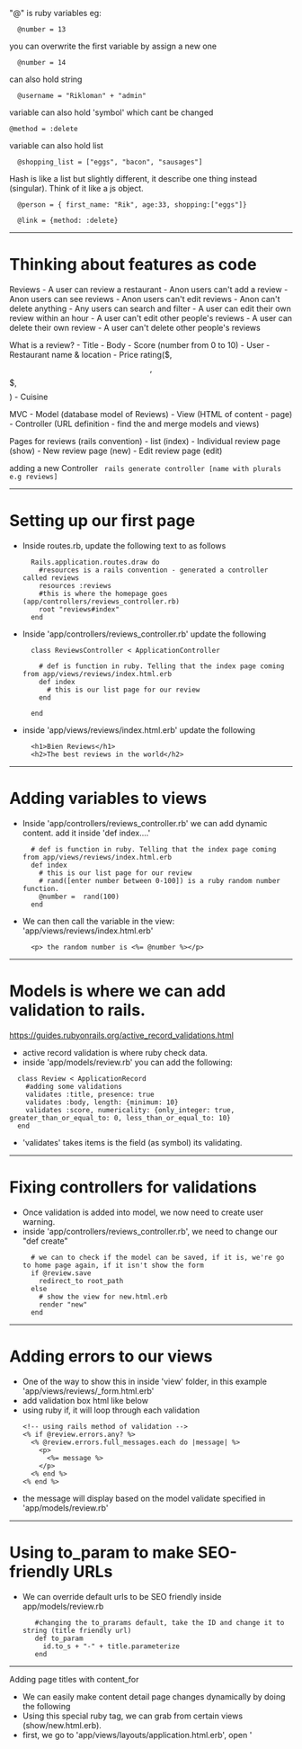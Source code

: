"@" is ruby variables eg:
  ```
    @number = 13
  ```
  you can overwrite the first variable by assign a new one

  ```
    @number = 14
  ```
  can also hold string

  ```
    @username = "Rikloman" + "admin"
  ```

  variable can also hold 'symbol' which cant be changed

  ```
  @method = :delete
  ```

  variable can also hold list

  ```
    @shopping_list = ["eggs", "bacon", "sausages"]
  ```

Hash is like a list but slightly different, it describe one thing instead (singular). Think of it like a js object.

  ```
    @person = { first_name: "Rik", age:33, shopping:["eggs"]}
  ```
  ```
    @link = {method: :delete}
  ```

--------------------------------------------------------------------------------

# Thinking about features as code

  Reviews
    - A user can review a restaurant
    - Anon users can't add a review
    - Anon users can see reviews
    - Anon users can't edit reviews
    - Anon can't delete anything
    - Any users can search and filter
    - A user can edit their own review within an hour
    - A user can't edit other people's reviews
    - A user can delete their own review
    - A user can't delete other people's reviews

  What is a review?
    - Title
    - Body
    - Score (number from 0 to 10)
    - User
    - Restaurant name & location
    - Price rating($, $$, $$$, $$$$)
    - Cuisine

  MVC
    - Model (database model of Reviews)
    - View (HTML of content - page)
    - Controller (URL definition - find the and merge models and views)

  Pages for reviews (rails convention)
    - list (index)
    - Individual review page (show)
    - New review page (new)
    - Edit review page (edit)

  adding a new Controller
  ``` rails generate controller [name with plurals e.g reviews]```

--------------------------------------------------------------------------------

# Setting up our first page

  - Inside routes.rb, update the following text to as follows
    ```
      Rails.application.routes.draw do
        #resources is a rails convention - generated a controller called reviews
        resources :reviews
        #this is where the homepage goes (app/controllers/reviews_controller.rb)
        root "reviews#index"
      end
    ```
  - Inside 'app/controllers/reviews_controller.rb' update the following
    ```
      class ReviewsController < ApplicationController

        # def is function in ruby. Telling that the index page coming from app/views/reviews/index.html.erb
        def index
          # this is our list page for our review
        end

      end
    ```
  - inside 'app/views/reviews/index.html.erb' update the following
    ```
      <h1>Bien Reviews</h1>
      <h2>The best reviews in the world</h2>

    ```
--------------------------------------------------------------------------------
# Adding variables to views

  - Inside 'app/controllers/reviews_controller.rb' we can add dynamic content. add it inside 'def index....'
    ```
      # def is function in ruby. Telling that the index page coming from app/views/reviews/index.html.erb
      def index
        # this is our list page for our review
        # rand([enter number between 0-100]) is a ruby random number function.
        @number =  rand(100)
      end
    ```
  - We can then call the variable in the view: 'app/views/reviews/index.html.erb'
    ```
      <p> the random number is <%= @number %></p>
    ```

--------------------------------------------------------------------------------

# Models is where we can add validation to rails.
https://guides.rubyonrails.org/active_record_validations.html

 - active record validation is where ruby check data.
 - inside 'app/models/review.rb' you can add the following:

 ```
   class Review < ApplicationRecord
     #adding some validations
     validates :title, presence: true
     validates :body, length: {minimum: 10}
     validates :score, numericality: {only_integer: true, greater_than_or_equal_to: 0, less_than_or_equal_to: 10}
   end
 ```
 - 'validates' takes items is the field (as symbol) its validating.


--------------------------------------------------------------------------------

# Fixing controllers for validations

 - Once validation is added into model, we now need to create user warning.
 - inside 'app/controllers/reviews_controller.rb', we need to change our "def create"
    ```
      # we can to check if the model can be saved, if it is, we're go to home page again, if it isn't show the form
      if @review.save
        redirect_to root_path
      else
        # show the view for new.html.erb
        render "new"
      end
    ```

--------------------------------------------------------------------------------

# Adding errors to our views

  - One of the way to show this in inside 'view' folder, in this example 'app/views/reviews/_form.html.erb'
  - add validation box html like below
  - using ruby if, it will loop through each validation
    ```
    <!-- using rails method of validation -->
    <% if @review.errors.any? %>
      <% @review.errors.full_messages.each do |message| %>
        <p>
          <%= message %>
        </p>
      <% end %>
    <% end %>
    ```
  - the message will display based on the model validate specified in 'app/models/review.rb'

--------------------------------------------------------------------------------

# Using to_param to make SEO-friendly URLs

 - We can override default urls to be SEO friendly inside app/models/review.rb
   ```
      #changing the to_prarams default, take the ID and change it to string (title friendly url)
      def to_param
        id.to_s + "-" + title.parameterize
      end
   ```

--------------------------------------------------------------------------------

Adding page titles with content_for

  - We can easily make content detail page changes dynamically by doing the following
  - Using this special ruby tag, we can grab from certain views (show/new.html.erb).
  - first, we go to 'app/views/layouts/application.html.erb', open '<title>' since this shows everywhere on the site
    ```
      <title> <%= content_for :page_title %> - SuperhiBien </title>
    ```
  - Now create a 'ruby symbol' inside 'app/views/reviews/show.html.erb' (top of the page)
    ```
      <!-- Define it here, so this will print out on the application.html.erb -->
      <% content_for :page_title, @review.title %>
    ```
  - for views that might have a variable to put, we can do the following app/views/reviews/new.html.erb
    ```
      <!-- dont print out coz we going to print elsewhere -->
      <% content_for :page_title, "Add a new review" %>
    ```

--------------------------------------------------------------------------------

Adding new database fields with migrations
https://edgeguides.rubyonrails.org/active_record_migrations.html

 - We can find out what's in our database by 'db/schema.rb'
 - Remember DO NOT EDIT this.
 - What we should do instead is add a migration, located inside 'db/migrate'
 - so go to command and run the following
   ```
     rails generate migration [name of migration] i.e add_new_info_to_review
   ```
 - it will then generate another db file, inside it we add the following code in between 'def change'
   ```
    def change
      add_column :reviews, :phone_number, :string
      add_column :reviews, :ambiance, :string
    end
   ```
  - So it will like as follow:
    add_column :[name of table], :[name of field], :[type of field]

  - Remember to always double check and save. Its easier than having to re-do the whole process
  - Once ok, go back to the terminal and run
    ```
      rails db:migrate
    ```
  - To double check whether the migration is successful, you can go to 'db/schema.rb', it should just update itself

  - You can now add validation model inside 'review.rb' and view 'app/views/reviews/_form.html.erb'

  - also dont forget to update controller 'app/controllers/reviews_controller.rb'
    ```
      # creating a new function that will hold templated function
      def form_params
        params.require(:review).permit(:title, :restaurant, :body, :score, :ambiance)
      end
    ```
  - in order to display the new fields in detail view, dont forget to update here too: 'app/views/reviews/show.html.erb'

--------------------------------------------------------------------------------

How to add filter params

  - Inside 'app/controllers/reviews_controller.rb' you can filter by using query parameter in the url

    ```
      # def is function in ruby. Telling that the index page coming from app/views/reviews/index.html.erb
      def index
        # this is our list page for our review
        # variable is @.
        # creating a filter variable for price
        @price = params[:price]
        #creating a filter variable for cuisine
        @cuisine = params[:cuisine]

        #filtering properly by get all the reviews "Review" model from the database
        #creating new review variable as ruby list[]
        #@reviews = ["The Smile", "Baby Bo's", "Chipotle", "nandos"]
        @reviews = Review.all

        # filtering by price. this will toggle on/off depend when it has filter
        if @price.present?
          #take all of the review we have and replace the original review with filtered ones
          # find the value of the price in db that matches the param above
          @reviews = @reviews.where(price: @price)
        end

        #filter by cuisine
        if @cuisine.present?
          @reviews = @reviews.where(cuisine: @cuisine)
        end
      end

    ```
    - we can now set some links in rails that acts as a filter, add it inside 'app/views/reviews/index.html.erb'
      ```
        <!-- adding links that matches price based on query params (controller) -->
        <nav class="filters">
          <%= link_to "All prices", root_path %>
          <%= link_to "$", root_path(price: 1) %>
          <%= link_to "$$", root_path(price: 2) %>
          <%= link_to "$$$", root_path(price: 3) %>
        </nav>
      ```
    - Be sure to change the type of input field on the _form.html.erb to radio button for effective use. NOTE did a db migration where we change "price" from an interger to a number - slightly different than this tuts.
      ```
      <!-- adding links that matches price based on query params (controller) -->
      <nav class="filters">
        <%= link_to "All Restaurant", root_path %>
        <%= link_to "Cheap", root_path(price: "Cheap") %>
        <%= link_to "Reasonable", root_path(price: "Reasonable") %>
        <%= link_to "Pricey", root_path(price: "Pricey") %>

        <%= link_to "American", root_path(cuisine: "American") %>
        <%= link_to "Comfort", root_path(cuisine: "Comfort") %>
        <%= link_to "Fusion", root_path(cuisine: "Fusion") %>
      </nav>
      ```
    - radio button ruby helper in _form.html.erb
      ```
        <p>
          <%= f.label :price %>
          <%= f.radio_button :price, "Cheap" %> Cheap<br />
          <%= f.radio_button :price, "Reasonable" %> Reasonable<br />
          <%= f.radio_button :price, "Pricey" %> Pricey<br />
        </p>
      ```
    - To merge the two filter together, we can just add another param like so
      ```
        ...
          <!-- will loop through and filter both queries. @cuisine refers from the controller defined in the code -->
          <%= link_to "Cheap", root_path(price: "Cheap", cuisine: @cuisine) %>
        ...
          <!--will loop through and filter both queries. @price refers from the controller defined in the code -->
          <%= link_to "American", root_path(cuisine: "American", price:@price) %>
      ```

--------------------------------------------------------------------------------

# Adding geolocation using the geocoder gem

  - We can install 3rd party  gems, as we're using rails/bundler we add this to our gemfile
    ```
      #add in our geocoding
      gem 'geocoder'
    ```
  - and run the following command prompt
    ```
      bundle install
    ```
  - Do database migration with the following attributes and then add these to our model
    ```
      rails generate migration add_location_to_reviews
    ```
  - inside of the new migration file, add in the following
    ```
      def change
        add_column :reviews, :address, :text
        add_column :reviews, :latitude, :float
        add_column :reviews, :longitude, :float
      end
    ```
  - So it will like as follow:
    add_column :[name of table], :[name of field], :[type of field]

  - once done, run ```rails db:migrate```
  - Now we need update our model 'app/models/review.rb'
    ```
      #from geocoder gems
      geocoded_by :address
      after_validation :geocode
    ```
  - now part of it to validate if address is entered
    ```
      ...
        #adding validation for our address, part of geocoder
        validates :address, presence: true
      ...
    ```

  - inside our 'app/views/reviews/_form.html.erb' we now need to add our fields
    ```
      <p>
        <%= f.label :address %>
        <%= f.text_field :address %>
      </p>
    ```
  - We now need to add it as part of our controller as well (at the bottom)
    ```
      # creating a new function that will hold templated function
      def form_params
        params.require(:review).permit(:title, :restaurant, :body, :score, :ambiance, :cuisine, :price, :address)
      end
    ```

--------------------------------------------------------------------------------

# Filtering by location

  - using geocoder gem, we will ad the filter in our query params (similar to the cuisine and price filters).

  - inside 'app/controllers/reviews_controller.rb' add the following (at the top of def index..)
    ```
      ...
        # adding location filter using geocoder
        @location = params[:location]
      ...

    ```
    - after cuisine function add the following
      ```
      ...
        #search near the location
        if @location.present?
          # .near is what geo location given to us - see docs
          @reviews = @reviews.near(@location)
        end
        ...
      ```

    - full code below
      ```
        # def is function in ruby. Telling that the index page coming from app/views/reviews/index.html.erb
        def index
          # this is our list page for our review
          # variable is @.
          # creating a filter variable for price
          @price = params[:price]
          #creating a filter variable for cuisine
          @cuisine = params[:cuisine]
          # adding location filter using geocoder
          @location = params[:location]

          #filtering properly by get all the reviews "Review" model from the database
          #creating new review variable as ruby list[]
          #@reviews = ["The Smile", "Baby Bo's", "Chipotle", "nandos"]
          @reviews = Review.all

          # filtering by price. this will toggle on/off depend when it has filter
          if @price.present?
            #take all of the review we have and replace the original review with filtered ones
            # find the value of the price in db that matches the param above
            @reviews = @reviews.where(price: @price)
          end

          #filter by cuisine
          if @cuisine.present?
            @reviews = @reviews.where(cuisine: @cuisine)
          end
          #search near the location
          if @location.present?
            # .near is what geo lcation given to us - see docs
            @reviews = @reviews.near(@location)
          end

        end
      ```


--------------------------------------------------------------------------------

# Adding a search location form

  - Submit search query by add in our own form without ruby helper, inside 'app/views/reviews/index.html.erb'
      ```
        <!-- search location -->
        <form action="/">
          <input type="text" name="location" placeholder="search location...." value="<%= @location %>">
          <!-- adding some hidden fields for cuisine and price filtering -->
          <input type="hidden" name="price" value="<%= @price %>">
          <input type="hidden" name="cuisine" value="<%= @cuisine %>">
        </form>
      ```
    - we now need to slightly update our two additional filter to add the location params
        ```
        ...
          <!-- will loop through and filter both queries. @cuisine refers from the controller defined in the code -->
          <%= link_to "Cheap", root_path(price: "Cheap", cuisine:@cuisine, location: @location) %>
        ...
        ```
        ```
        ...
          <!--will loop through and filter both queries. @price refers from the controller defined in the code -->
          <%= link_to "American", root_path(cuisine: "American", price:@price, location: @location) ) %>
        ...
        ```

--------------------------------------------------------------------------------

# Making our forms simple using simple_form

  - simple_form is a ruby gem that is easy to create ruby form: https://github.com/plataformatec/simple_form

  - Inside gemfile add the following
      ```
        gem 'simple_form'
      ```
  - run the command
      ```
        bundle install
      ```
  - run the generator
    ```
      rails generate simple_form:install
    ```
  - We can now use simple form in our app 'app/views/reviews/_form.html.erb'. We can now reduce the code, replace with the following
    ```
      <%= simple_form_for @review do |f| %>
        <%= f.input :title %>
        <%= f.input :restaurant %>
        <%= f.input :address %>
        <%= f.input :body %>
        <%= f.input :cuisine %>
        <%= f.input :ambiance %>
        <%= f.input :score %>
        <%= f.radio_button :price, "Cheap" %> Cheap<br />
        <%= f.radio_button :price, "Reasonable" %> Reasonable<br />
        <%= f.radio_button :price, "Pricey" %> Pricey<br />

        <%= f.button :submit %>
      <% end %>
    ```
    NOTE: old reference using ruby ifs
    ```
      <!-- using rails method of validation
      <% if @review.errors.any? %>
        <div class="errors">
          <% @review.errors.full_messages.each do |message| %>
            <p>
              <%= message %>
            </p>
          <% end %>
        </div>
      <% end %>
      <!-- using rails method of validation -->
    ```

--------------------------------------------------------------------------------

# Highlighting our links with active_link_to

  - Using 'active_link_to' gem to help improve ux when user click on links
  - Otherwise, we'll have to use alot of ifs statement
      ```
        gem 'active_link_to'
      ```
  - and run ``` bundle install```

  - make sure you'll have added css class first

  - then inside filter 'app/views/reviews/index.html.erb' change all 'link_to' => 'active_link_to'
      ```
        <%= active_link_to ... %>
      ```
  - We'll now need to add some filter as all of our link on the current page.
      ```
        ... , active: { price: "Cheap"} %>
      ```

  - for "all restaurant" we need to tweak this since we're always on the root_path, so add additional filter so that it will not highlights all the time only when the following params are nil
    ```
      <%= active_link_to "All Restaurants", root_path, active: { price: nil, cuisine: nil, location: nil} %>
    ```

--------------------------------------------------------------------------------

# Adding the Comment model

  - Creating a comment feature, this will a new model which has one-to-many relationship. i.e One review with many comments

  - in the command, run the following
    ```
      rails generate model Comment body:text review:belongs_to
    ```
  - Remember model will always be singular and capital at the begining. ``` rails generate [name of model] [name of columnn: type of data] [relationship to which model:belong_to]

  - It will now add all all of the comments and also the code for the model

  - Once we've checked the details in 'db/migrate' we can run `rails db:migrate`

  - The next thing we'll do is to connect both models 'app/models/comment.rb' & 'app/models/review.rb'

  - Inside 'app/models/review.rb' is let it know it has potential multiple comments (top of the page)
      ```
        # add an association that has 1-to-many relationship
        has_many :comments
      ```
  - we'll now go 'app/models/comment.rb' and add one extra line (validation)
      ```
        # adding validation for the body no empty comments
        validates :body, presence: true
      ```

--------------------------------------------------------------------------------

# Creating a comments controller

  - Create a comment controller where user can add comments, we generate a new controller
      ```
        rails generate controller comments
      ```
  - remember the name will be plurals with no caps ``` rails generate [name of controller]
  - The next thing we're going to fix is url for the comment to be added. Inside 'config/routes.rb'
      ```
        resources :reviews do
          # tie comments as part of reviews
          resources :comments
        end
      ```
  - the next thing we'll do add a comment form inside reviews "views" 'app/views/reviews/show.html.erb'
      ```
        <h3>Add a comment</h3>
        <!--This is how we tie comments inside review [(take from @variable), (make latest from Model)] -->
        <%= simple_form_for [@review, Comment.new] do |f| %>
          <!-- This is where the form goes -->
          <%= f.input :body %>
          <%= f.button :submit, "Add comment" %>
        <% end %>
      ```
  - Next, we'll need to add 'create' action to the commentController in 'app/controllers/comments_controller.rb'
      ```
        #take the body that we pass through and find the review
        def create
          # find the review based on resources set in config/routes.rb
          @review = Review.find(params[:review_id])
          #make a brand new comments using form params and only take the body based on @review
          @comment = @review.comments.new(params.require(:comment).permit(:body))
          #save the new comment
          @comment.save
          # redirect back show page
          redirect_to review_path(@review)
        end
      ```
--------------------------------------------------------------------------------

# Letting our users comment on reviews

  - inside 'app/views/reviews/show.html.erb' we can show added comments as follow
      ```
        <h3>Comments</h3>
        <!-- loop through each comments by descending order |[name of action]| -->
        <% @review.comments.order("created_at desc").each do |comment| %>
          <div class="comment">
            <!-- simple_format is ruby helper -->
            <%= simple_format comment.body %>
            <!-- another ruby helper time_ago_in_words -->
            <p class="posted"> Posted at <%= time_ago_in_words comment.created_at %> ago</p>
          </div>
        <% end %>
      ```

--------------------------------------------------------------------------------

# Displaying how many comments in each reviews

  - inside 'app/views/reviews/index.html.erb' inside the loop, update the code to the following
      ```
        <!-- ruby for loop. within this area, repeat each @reviews items -->
        <% @reviews.each do |review| %>
          <div class="review">
            <!-- linking to corresponding reviews -->
            <%= link_to review_path(review) do %>
              <!-- grabbing the following inside each loop -->
              <h2><%= review.title %></h2>
              <p>
                <!-- ruby helper pluralize -->
                <%= review.cuisine %> - <%= pluralize review.comments.count, "comment" %>
              </p>
            <% end %>
          </div>
        <% end%>
      ```
      ```

--------------------------------------------------------------------------------

# Deploying our site using Heroku

- sign up for heroku (personal) account.
- make sure that heroku cli is installed as well as posgrestsql
- make sure you ``` heroku login ```
- once in, we need to swap our sqlite3 => postgrest. so we will update gemfile where we set sqlite3 for dev, posgrest for production 'Gemfile'
    ```
      # Use sqlite3 as the database for Active Record - only do sqlite3 in development mode
      group :development do
        gem 'sqlite3'
      end
      # when in production mode - we use posgrestsql for heroku
      group :production do
        gem 'pg'
      end
    ```
- run ``` bundle install ```

- Next, we need to specify heroku which version of ruby in app. check ``` ruby -v```  once command provide the reply, add it in gemfile
  ```
    # heroku which version of ruby
     ruby '2.4.1'
  ```
- since we will deploy on heroku via git, make sure we commit any changes on project/branch

- once code is committed, we now log back in to heroku via terminal
    ```
      heroku create
    ```
- once entered, it will provide the url
- now we need to push our code to heroku
    ```
      git push heroku master
    ```

- once its deployed, we now need to set up our database for heroku (posgrest), the way we talk is like below
    ```
      heroku run rails db:migrate
    ```

- the site should be up and running

--------------------------------------------------------------------------------

# User login set up

  - User sign up
  - User log in
  - Showing that we're logged in
  - User log ot
  - Hooking up reviews and comments
  - Authorization
  - bookmarking / favourting

  - In this app, we will need to create user association within our existing models: Review and comment.
      - Review (one[has_many]) => Comment (many [belongs_to])
      - User(one) => Review (many) => Comment (many)
      - So we need to update this in our code

--------------------------------------------------------------------------------

  - What is a user model
    - Username (unique, required)
    - Email (unique, required)
    - Password_digest
    - real_name

  - We will be using ```gem 'bcrypt'``` as our password. This is already in our gem file so all we need to do is run bundle install

--------------------------------------------------------------------------------

# The User model

    - in command prompt do the following:
      ```
        rails generate model User username:string email:string password_digest:string real_name:string
      ```
    - Remember model will always be singular and capital at the begining. ``` rails generate [name of model] [name of columnn: type of data] [relationship to which model:belong_to]
    - once we've checked and see all of the information are correct, we can then sync it to database by running the following
      ```
        rails db:migrate
      ```
    -  Keep the typo in there, then run rails
        ```
          db:rollback
        ```
      which will move the migration back one step to before you ran it, fix the typo again, then run rails db:migrate to re-run the migration again but with the fix

    - Next in our user model 'app/models/user.rb'  we need to set secure password like the following:
        ```
          # add secure data
          has_secure_password
          # make sure there's field entered and unique
          validates :username, presence: true, uniqueness: true
          validates :email, presence: true, uniqueness: true
        ```

--------------------------------------------------------------------------------

# Adding our users controller

  - The next thing we need to do is create sign up flow (user controller).
    - Index
    - Show
    - New (sign up flow)
    - Create (sign up flow)

  - so in the command line run the following
      ```
        rails generate controller users
      ```
  - remember the name will be plurals with no caps ``` rails generate [name of controller] ```

  - once this is generated, we now need to add routes for user to go to. inside 'config/routes.rb'
      ```
        #sign up path
        resources :users
      ```
  - once route is defined, we go back to 'app/controllers/users_controller.rbb' and create the following
    ```
      # form for adding new user
      def new
        # this new user will be defined in our form
        @user = User.new

      end

    ```
  - we then go inside our 'app/views/users' and create a new.html.erb.
  - We can now start adding form fields in this file
    ```
      <!-- this is a new form for @user added in controller. The text between the |[name of variable]| characters are the new variable in view folder  -->
      <%= simple_form_for @user do |f| %>
        <%= f.input :username %>
        <%= f.input :email %>

        <%= f.button :submit, 'Sign up' %>
      <% end %>
    ```
  - based on has_secure_password, we need to the following
    ```
      <%= f.input :password %>
      <%= f.input :password_confirmation %>
    ```

--------------------------------------------------------------------------------

# Creating users

  - We need to now define the create controller in our  'app/controllers/users_controller.rb'
    ```
      #creating a new user on sign up
      def create
        #take the params from the form
        #create a new user,
        @user = User.new(form_params)
        #if valid saves, go to list users page
        if @user.save
          redirect_to users_path
        else
        # if not, see form with errors
          render "new"
        end
      end


      #creating a seperate function
      def form_params
        #take the following fields - to prevent security problems
        params.require(:user).permit(:username, :email, :password, :password_confirmation)
      end
    ```
--------------------------------------------------------------------------------

# Listing all users

  - To create a list of all users, do the following
    ```
      #creating all of users
      def index
        @users = User.all
      end
    ```
  - Dont forget, to then add the index view 'app/views/users/index.html.erb'
    ```
      <!-- loop all all users -->
      <% @users.each do |user| %>
        <p>
          <%= user.username %> (<%= user.email %>)
        </p>

      <% end %>
    ```
--------------------------------------------------------------------------------

# Implementing sessions

 - session stays with you through different page views. So for logged in user, we will one one session each time. We will add a session controller that will show:
   - form(new action),
   - create,
   - destroy.

 - sessions itself is built onto rails, therefore we dont need any model. So with this, we can go to View  & Controller.

 - so in the command line run the following
     ```
       rails generate controller sessions
     ```
 - remember the name will be plurals with no caps ``` rails generate [name of controller] ```

 - we do not need to worry about migration for this one.

 - The next thing we'll need to do is create the url first, inside 'config/routes.rb'
    ```
      #the session url is not reliant on anything, its a completely different flow so we do the following
      resources :sessions
    ```

 - inside the new controller app/controllers/sessions_controller.rb, we'll do the following:
    ```
      #this is where the logged in user will be directed to
      def new
        #login form
      end

      def create
        #actually try and log in
      end

      def destroy
        #log us out
      end
    ```
    - the next this we'll do is to create the following views 'app/views/sessions/new.html.erb' and add a simpleform
     ```
     <!-- this is a placeholder for session so URL will be use in the POST method-->
     <%= simple_form_for :session, url: sessions_path do |f| %>
       <%= f.input :username %>
       <%= f.input :password %>

       <%= f.button :submit, "log in" %>
    ```

    - the next this after the form is created, we need to define 'def create' in the controller so that we tell rails what to do.

      ```
        #actually try and log in
        def create

          #take the data entered and see if it matches with existing users
          @form_data = params.require(:session)
          #pull out the username and password form the form data (from object data)
          @username = form_data[:username]
          @password = form_data[:password]

          #lets check the user is who they say they are (checking username and match it with the password stored)
          @user = User.find_by(username: @username).try(:authenticate, @password)

          if @user
            #if user is present, redirect to home page
            redirect_to root_path
          else
            #if not, show the form again with error (preloaded via simple_form)
            render "new"
          end

        end
      ```
      ```
--------------------------------------------------------------------------------

# Adding a session on login

  - We now need to 'hold' the user as they navigate through the website. Inside 'app/controllers/sessions_controller.rb' we need to add the following

  - session is like hash similar to '[:username]' '[:password]'
    ```
      if @user
        # we also want to 'store' the user id as they navigate around the website
        session[:user_id] = @user.id
        #if user is present, redirect to home page
        redirect_to root_path
      else
        #if not, show the form again with error (preloaded via simple_form)
        render "new"
      end
    ```
  - The next thing we want to do, we can add user identification in our 'app/views/layouts/application.html.erb'
    ```
      <nav>
        <!-- user identification via "session" -->
        User ID: <%= session[:user_id] %>
        <!-- rails built-in helpers to link within site -->
        <%= link_to "Add a review", new_review_path %>
      </nav>
    ```
--------------------------------------------------------------------------------

# Adding a session on signup

  - We also need to do the same for sign up, inside the 'app/controllers/users_controller.rb' we can add the following after user is saved
    ```
      if @user.save
        # add in 'session' after user signed up
        session[:user_id] = @user.id
        redirect_to users_path

      else
    ```

--------------------------------------------------------------------------------

# Adding sign up and log in links

  - we can now add conditions based on sessions. in this case, we can show sign up and log in if there's no session present, we need to modify the following inside 'app/views/layouts/application.html.erb'

    ```
      <nav>
        <!-- if statement to see if user has session -->
        <% if session[:user_id].present? %>
          <!-- rails built-in helpers to link within site -->
          <!-- user identification via "session" -->
          User ID: <%= session[:user_id] %>
          <%= link_to "Add a review", new_review_path %>
        <% else %>
          <!-- if not signed up/login show the links -->
          <%= link_to "Sign up", new_user_path %>
          <%= link_to "Log in", new_session_path %>
        <% end %>
      </nav>

    ```
--------------------------------------------------------------------------------

# Singular resources and log out

  - We can easily change session to handle only one at a time. inside 'config/routes.rb', change the following:
    ```
      #the session url is not reliant on anything, its a completely different flow so we do the following
      resource :session
    ```
  - now inside 'app/views/layouts/application.html.erb' we add a link in the nav
    ```
      ...
        <!-- remove session with method "delet" -->
        <%= link_to "Log out", session_path, method: :delete  %>
      ...
    ```
  - Do not forget to also update the log in to a singular session like below 'app/views/sessions/new.html.erb':
    ```
      ...
        <%= simple_form_for :session, url: session_path do |f| %>
      ...
    ```
  - We now need to complete the log out functionality, we go to 'app/controllers/sessions_controller.rb'
    ```
      def destroy
        #log us out by remove the session completely
        #this is built into rails helper, control within rails itself
        reset_session
        #take them to login page
        redirect_to new_session_path
      end
    ```
--------------------------------------------------------------------------------

# The application controller

  - 'app/controllers/application_controller.rb' sits above every other controllers. this means its their 'boss' i.e it controls every other controller what to do.

  - So we can use some code everywhere on the site by add it in the application_controller. We do this by creating function like below:
    ```
      #before any page loads find current_user
      #this is built into rails - action is an index, show, view, update and destroy
      before_action :find_current_user

      #creating function to find current user
      def find_current_user
        # adding if to prevent rails from checking user when logged out
        if session[:user_id].present?
          #save to a variable
          @current_user = User.find(session:[:user_id]);
        else
          @current_user = nill
        end
      end
    ```
  - adding function to check login status to prevent user from performing logged in function like adding review .etc
    ```
      #check login status
      def login_status
        #see if user id present
        if session[:user_id].present?
          #all good
        else
          #take them to login page
          redirect_to new_session_path
        end
      end
    ```

  - We can update our 'app/controllers/reviews_controller.rb' to check if user logged in
    ```
      # check if logged in from application_controller function. we can also add exceptions after commas exept[(:action), :action)]
      before_action :login_status, except: [:index, :show]
    ```

  - we can now go inside the 'app/views/layouts/application.html.erb' and identify the current user like so:
    ```
      ...
        <!-- user identification via "session" -->
        <%= @current_user.username %>
      ...
    ```

  - final tweaks to the site
    ```
      #before any page loads find current_user
      #this is built into rails - action is an index, show, view, update and destroy
      before_action :find_current_user
      # add in the method to use in views
      helper_method :is_logged_in?

      #creating function to find current user
      def find_current_user
        # adding if to prevent rails from checking user when logged out
        if is_logged_in?
          #save to a variable
          @current_user = User.find(session[:user_id]);
        else
          @current_user = nill
        end
      end

      #check login status
      def login_status
        #see if user id present
        unless is_logged_in?
          #take them to login page
          redirect_to new_session_path
        end
      end

      #is this person logged in
      def is_logged_in?
        session[:user_id].present?
      end
    ```
--------------------------------------------------------------------------------

# Updating our previous models

  - we now need to tweak our database (model) so that each comment and review to have user id.
  - In our command prompt we're going to make a new migration as we're changing the database
      ```
        rails generate migration hook_up_comments_reviews_to_users
      ```
    remember its: rails generate migration [name of migration]

  - we now need to make two changes in the new generated migration file
    ```
      def change
        add_column :reviews, :user_id, :integer
        add_column :comments, :user_id, :integer
      end
    ```

  - once the spelling is correct, we'll then run migration
    ```
      rails db:migrate
    ```
  - once done, we now need to tell the models that we hooked up a certain way. first for 'app/models/user.rb'
    ```
      #user updating model hook up
      has_many :reviews
      has_many :comments
    ```
  - now, go to our review 'app/models/review.rb'
    ```
      add an association to user
      belongs_to :user
    ```
  - remember this is always singular

  - also lastly in our 'app/models/comment.rb'
    ```
      belongs_to :user
    ```
--------------------------------------------------------------------------------

# Adding users to controllers

  - since we've already got most of the code in our ApplicationController, we just need to update on a few things.

  - inside 'app/controllers/reviews_controller.rb' we're going to add in in the create function inside the model
    ```
      # and then associate it with a user
      @review.user = @current_user
    ```

  - We do the same thing for our comment user 'app/controllers/comments_controller.rb'
      ```
        #before we save the comment
        @comment.user = @current_user
      ```

  - we can now showcase the user posted comments 'app/views/reviews/show.html.erb'
    ```
      <!-- adding user posted -->
      <p class="posted">
        Posted by
        <% if comment.user.present? %>
          <%= link_to  comment.user.username, user_path(comment.user) %>
        <% else %>
          anontmous
        <% end %>

      </p>
    ```

--------------------------------------------------------------------------------

# Creating a user profile page

  - we will create a user profile so that user can click through the profile page, inside 'app/controllers/users_controller.rb' we will create a 'show' function
    ```
      #creating the user profile page
      def show
        @user = User.find_by(username: params[:id])
      end
    ```
  - we now need to create a show page in the views app/views/users/show.html.erb. we'll use @user
    ```
      <h2>
        <%= @user.username %>
      </h2>
      <p>
        Their email is <%= @user.email %>
      </p>
    ```
  - we can update the url by changing the params in our model
    ```
      # creating the url for user profile, overidding the default 'app/models/user.rb'
      def to_param
        username
      end
    ```

--------------------------------------------------------------------------------

# Removing actions

  - we can create an if to only let particular user to edit/remove reviews. inside 'app/views/reviews/show.html.erb'
    ```
      <!-- if statement validation if you're the posted reviewer -->
      <% if @review.user == @current_user %>
        <div class="actions">
          <!--adding button to edit current review -->
          <%= link_to "Edit this review", edit_review_path(@review) %>
          <!-- adding the button that will delete with confirmation  -->
          <%= link_to "Delete this review", review_path(@review), method: :delete, data: {confirm: "Are you sure?"}  %>
        </div>
      <% end %>
    ```
  - we also need to authorise a user so that they can't edit via typing in the url path. inside 'app/controllers/reviews_controller.rb' change inside the edit/destroy function

    ```
      #adding new function to edit review
      def edit
        #find the individual review to edit
        @review = Review.find(params[:id])
        # make sure non posted user can edit without the url (!= is not)
        if @review. user != @current_user
          # take it back to homepage
          redirect_to root_path
        end
      end
    ```
  - we also need to stop hackers from destroying the entry, inside the destroy function
      ```
        # check if user is current poster
        if @review.user == @current_user
          #destroy it
            @review.destroy
        end
      ```
  - we also do this for update function too
    ```
      # adding new function to update the editted review
      def update
        #find the individual review
        @review = Review.find(params[:id])

        #check to see if you're the poster
        if @review.user != @current_user
          #take it back to homepage
          redirect_to root_path
        else
          #update the new info from the form - update with new info from the form
          if @review.update(form_params)
            #redirect to individual show page
            redirect_to review_path(@review)
          else
            # using this it will render any validation to the main edit page
            render "edit"
          end
        end
      end
    ```

--------------------------------------------------------------------------------

#  The bookmark model

  - Creating the bookmark model which is going to be similar process. In the command prompt
    ```
      rails generate model Bookmark review:belongs_to user:belongs_to
    ```
  - Remember model will always be singular and capital at the begining. ``` rails generate [name of model] [name of columnn: type of data] [relationship to which model:belong_to]

  - Always check the migration once we can run ``` rails db:migrate ```

  - once done, the next thing we're going to do is link up bookmark => users and reviews

  - in the 'app/models/review.rb' and 'app/models/user.rb' we need to add the following
    ```
      # add an association that has 1-to-many relationship
      has_many :bookmarks
    ```
  - the last thing we need to do in 'app/models/bookmark.rb'
    ```
      #making it unique per user per review by adding scope { scope: [type of model]}
      validates :review, uniqueness: {scope: :user}
    ```

--------------------------------------------------------------------------------

#  Creating bookmarks

  - The next thing we'll do generate the model

  - so in the command line run the following
      ```
        rails generate controller bookmarks
      ```
  - remember the name will be plurals with no caps ``` rails generate [name of controller] ```

  - now, we'll need to specify the url 'config/routes.rb'
    ```
      resources :reviews do
        # tie comments as part of reviews
        resources :comments
        #bookmark going to be in comments and review. One per user therefore singular
        resource :bookmark

      end
    ```
  - by looking at the review_bookmark, we'll be focusing on POST and DELETE methods.

  - We're going to specify where we can 'bookmark' the 'app/views/reviews/show.html.erb'
    ```
      <!-- adding bookmark only if youre logged in -->
      <% if is_logged_in? %>
        <!-- linking which bookmark to linked to (review) -->
        <p>
          <%= link_to "Bookmark", review_bookmark_path(@review), method: :post %>
        </p>

      <% end %>
    ```
  - we now need to add the POST bookmark method controller 'app/controllers/bookmarks_controller.rb'
    ```
      # this bookmark feature is only for logged in user (in ApplicationController)
      before_action :check_login

      #creating bookmark function
      def create
        #find the review we're bookmarking
        @review = Review.find(params[:review_id])
        #create bookmark based on the id review
        @bookmark = @review.bookmarks.new
        #attach user to the bookmark
        @bookmark.user = @current_user
        #save it
        @bookmark.save
        #redirect to review page
        redirect_to review_path(@review)
      end
      ```
--------------------------------------------------------------------------------

# Un-bookmarking

  - we can add conditional if statement that will look at all current users and set conditions
    ```
      <!-- adding bookmark only if youre logged in -->
      <% if is_logged_in? %>
        <!-- linking which bookmark to linked to (review) -->
        <p>
          <!-- This if statment will produce an array of all users that currently bookmarked  -->
          <% if @review.bookmarks.where(user: @current_user).any? %>
            <!-- if current user bookmarked this already, can unbookmark -->
            Unbookmark
          <% else %>
            <!-- the produced array, user hasn't bookmark this already, can bookmark -->
            <%= link_to "Bookmark", review_bookmark_path(@review), method: :post %>
          <% end %>

        </p>

      <% end %>
    ```
  - we can then do the DELETE methods in the url, we update the link like so (update the bit above):
    ```
      <!-- if current user bookmarked this already, can unbookmark -->
      <%= link_to "Unbookmark", review_bookmark_path(@review), method: :delete %>
    ```
  - We now need to set the "destroy" function in our controller 'app/controllers/bookmarks_controller.rb'
    ```
      #creating the unbookmark function
      def destroy
        # find the bookmark from user
        @review = Review.find(params[:review_id])
        #unbookmark the item from particular user - see show.html.erb
        @review.bookmarks.where(user: @current_user).delete_all

        #redirect to review page
        redirect_to review_path(@review)
      end
    ```

--------------------------------------------------------------------------------

# Listing all bookmarks

  - we can list out all of the user bookmarked reviews on the page. inside 'app/views/reviews/show.html.erb'
    ```
      <!-- Show all bookmarks -->
      <h3>Bookmarked by....</h3>
      <ul>
        <!-- using rails to loop through users -->
        <% @review.bookmarks.each do |bookmark| %>
          <!-- list -->
          <li>
            <%= bookmark.user.username %>
          </li>
        <% end %>
      </ul>
    ```
